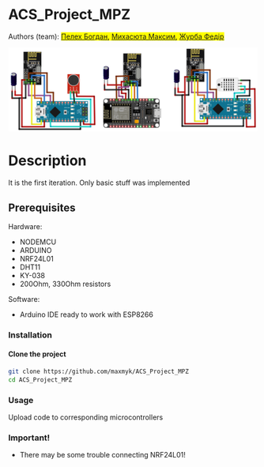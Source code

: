 # ACS_Project_MPZ
Authors (team): <mark><a href="https://github.com/Bohdan213">Пелех Богдан</a>, <a href="https://github.com/maxmyk">Михасюта Максим</a>, <a href="https://github.com/fazhur">Журба Федір</a></mark><br>

![alt text](https://github.com/maxmyk/ACS_Project_MPZ/blob/main/media/circuit.png?raw=true)

# Description

It is the first iteration. Only basic stuff was implemented

## Prerequisites

Hardware:
 - NODEMCU
 - ARDUINO
 - NRF24L01
 - DHT11
 - KY-038
 - 200Ohm, 330Ohm resistors
 
Software:
 - Arduino IDE ready to work with ESP8266

### Installation

#### Clone the project

```bash
git clone https://github.com/maxmyk/ACS_Project_MPZ
cd ACS_Project_MPZ
```

### Usage

Upload code to corresponding microcontrollers

### Important!

* There may be some trouble connecting NRF24L01!
